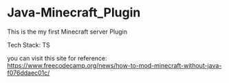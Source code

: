 # Java-Minecraft_Plugin
This is the my first Minecraft server Plugin

Tech Stack: TS

you can visit this site for reference:
https://www.freecodecamp.org/news/how-to-mod-minecraft-without-java-f076ddaec01c/
